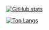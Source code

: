 [![GitHub stats](https://github-readme-stats.vercel.app/api?username=StefanBratanov&show_icons=true&count_private=true)](https://github.com/anuraghazra/github-readme-stats)

[![Top Langs](https://github-readme-stats.vercel.app/api/top-langs/?username=StefanBratanov&hide=pug&layout=compact)](https://github.com/anuraghazra/github-readme-stats)



